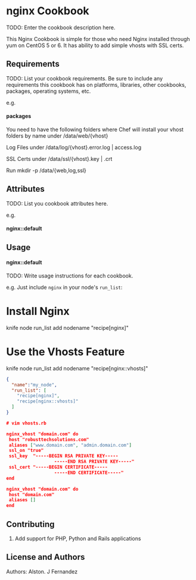 nginx Cookbook
==============
TODO: Enter the cookbook description here.

This Nginx Cookbook is simple for those who need Nginx installed through yum on CentOS 5 or 6. It has ability to add simple vhosts  with SSL certs.

Requirements
------------
TODO: List your cookbook requirements. Be sure to include any requirements this cookbook has on platforms, libraries, other cookbooks, packages, operating systems, etc.

e.g.
#### packages
You need to have the following folders where Chef will install your vhost
folders by name under /data/web/{vhost}

Log Files under /data/log/{vhost}.error.log | access.log  

SSL Certs under /data/ssl/{vhost}.key | .crt

Run
mkdir -p /data/{web,log,ssl}

Attributes
----------
TODO: List you cookbook attributes here.

e.g.
#### nginx::default

Usage
-----
#### nginx::default
TODO: Write usage instructions for each cookbook.

e.g.
Just include `nginx` in your node's `run_list`:
#  Install Nginx
knife node run_list add nodename "recipe[nginx]"
#  Use the Vhosts Feature
knife node run_list add nodename "recipe[nginx::vhosts]"

```json
{
  "name":"my_node",
  "run_list": [
    "recipe[nginx]",
    "recipe[nginx::vhosts]"
  ]
}

# vim vhosts.rb

nginx_vhost "domain.com" do
 host "robusttechsolutions.com"
 aliases ["www.domain.com", "admin.domain.com"]
 ssl_on "true"
 ssl_key  "-----BEGIN RSA PRIVATE KEY-----
                  -----END RSA PRIVATE KEY-----"
 ssl_cert "-----BEGIN CERTIFICATE-----
                  -----END CERTIFICATE-----"
end

nginx_vhost "domain.com" do
 host "domain.com"
 aliases []
end

```


Contributing
------------
1) Add support for PHP, Python and Rails applications

License and Authors
-------------------
Authors: Alston. J Fernandez
